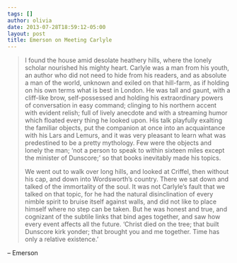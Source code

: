 ```yaml
---
tags: []
author: olivia
date: 2013-07-28T18:59:12-05:00
layout: post
title: Emerson on Meeting Carlyle
---
```


> I found the house amid desolate heathery hills, where the lonely scholar nourished his mighty heart. Carlyle was a man from his youth, an author who did not need to hide from his readers, and as absolute a man of the world, unknown and exiled on that hill-farm, as if holding on his own terms what is best in London. He was tall and gaunt, with a cliff-like brow, self-possessed and holding his extraordinary powers of conversation in easy command; clinging to his northern accent with evident relish; full of lively anecdote and with a streaming humor which floated every thing he looked upon. His talk playfully exalting the familiar objects, put the companion at once into an acquaintance with his Lars and Lemurs, and it was very pleasant to learn what was predestined to be a pretty mythology. Few were the objects and lonely the man; ‘not a person to speak to within sixteen miles except the minister of Dunscore;’ so that books inevitably made his topics.
>
> We went out to walk over long hills, and looked at Criffel, then without his cap, and down into Wordsworth’s country. There we sat down and talked of the immortality of the soul. It was not Carlyle’s fault that we talked on that topic, for he had the natural disinclination of every nimble spirit to bruise itself against walls, and did not like to place himself where no step can be taken. But he was honest and true, and cognizant of the subtile links that bind ages together, and saw how every event affects all the future. ‘Christ died on the tree; that built Dunscore kirk yonder; that brought you and me together. Time has only a relative existence.’

– Emerson
